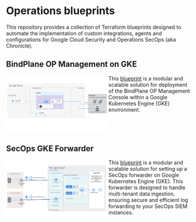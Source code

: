 # Operations blueprints

This repository provides a collection of Terraform blueprints designed to automate the implementation of custom integrations, agents and configurations for Google Cloud Security and Operations SecOps (aka Chronicle).

## BindPlane OP Management on GKE

<a href="./bindplane-gke/" title="BindPlane OP Management console on GKE"><img src="./bindplane-gke/images/diagram.png" align="left" width="280px"></a> This [blueprint](./bindplane-gke/) is a modular and scalable solution for deployment of the BindPlane OP Management Console within a Google Kubernetes Engine (GKE) environment.

<br clear="left">


## SecOps GKE Forwarder

<a href="./secops-gke-forwarder/" title="SecOps GKE Forwarder"><img src="./secops-gke-forwarder/images/diagram.png" align="left" width="280px"></a> This [blueprint](./secops-gke-forwarder/) is a modular and scalable solution for setting up a SecOps forwarder on Google Kubernetes Engine (GKE). This forwarder is designed to handle multi-tenant data ingestion, ensuring secure and efficient log forwarding to your SecOps SIEM instances.

<br clear="left">

